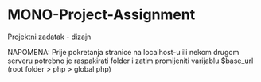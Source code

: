 # MONO-Project-Assignment


Projektni zadatak - dizajn


NAPOMENA: Prije pokretanja stranice na localhost-u ili nekom drugom serveru potrebno je raspakirati folder i zatim promijeniti varijablu $base_url (root folder > php > global.php)


